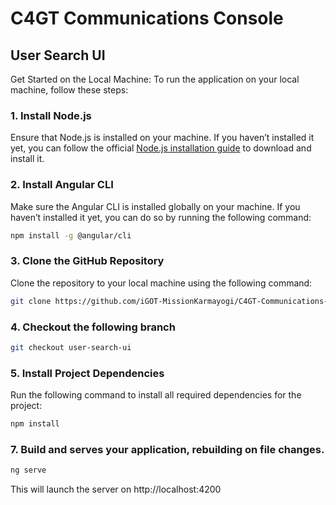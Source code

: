 # C4GT Communications Console

## User Search UI

Get Started on the Local Machine: To run the application on your local machine, follow these steps:

### 1. Install Node.js

Ensure that Node.js is installed on your machine. If you haven’t installed it yet, you can follow the official [Node.js installation guide](https://nodejs.org/) to download and install it.

### 2. Install Angular CLI

Make sure the Angular CLI is installed globally on your machine. If you haven’t installed it yet, you can do so by running the following command:

```bash
npm install -g @angular/cli

```

### 3. Clone the GitHub Repository

Clone the repository to your local machine using the following command:

```bash
git clone https://github.com/iGOT-MissionKarmayogi/C4GT-Communications-Console.git

```

### 4. Checkout the following branch

```bash
git checkout user-search-ui

```

### 5. Install Project Dependencies

Run the following command to install all required dependencies for the project:

```bash
npm install

```

### 7. Build and serves your application, rebuilding on file changes.

```bash
ng serve

```

This will launch the server on http://localhost:4200
